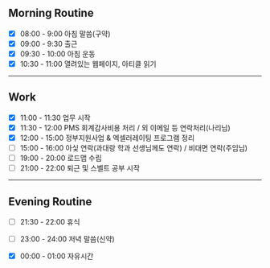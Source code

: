 ## Morning Routine
- [x] 08:00 - 9:00 아침 말씀(구약)
- [x] 09:00 - 9:30 출근
- [x] 09:30 - 10:00 아침 운동
- [x] 10:30 - 11:00 열려있는 웹페이지, 아티클 읽기
***
## Work
- [x] 11:00 - 11:30 업무 시작
- [x] 11:30 - 12:00 PMS 회계감사비용 처리 / 외 이메일 등 연락처리(나리님)
- [x] 12:00 - 15:00 정부지원사업 & 엑셀러레이팅 프로그램 정리
- [ ] 15:00 - 16:00 아싳 연락(과대랑 학과 선생님께도 연락) / 비대면 연락(주임님)
- [ ] 19:00 - 20:00 로드맵 수립
- [ ] 21:00 - 22:00 퇴근 및 스벨트 공부 시작
***
## Evening Routine 
- [ ] 21:30 - 22:00 휴식
- [ ] 23:00 - 24:00 저녁 말씀(신약)
- [x] 00:00 - 01:00 자유시간

